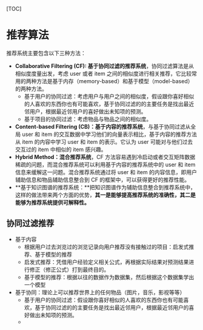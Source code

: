 [TOC]

# 推荐算法

推荐系统主要包含以下三种方法：

- **Collaborative Filtering (CF): 基于协同过滤的推荐系统**，协同过滤算法是从相似度度量出发，考虑 user 或者 item 之间的相似度进行相关推荐，它比较常用的两种方法是基于内存（memory-based）和基于模型（model-based）的两种方法。
  - 基于用户的协同过滤：考虑用户与用户之间的相似度，假设跟你喜好相似的人喜欢的东西你也有可能喜欢，基于协同过滤的的主要任务是找出最近邻用户，根据最近邻用户的喜好做出未知项的预测。
  - 基于项目的协同过滤：考虑物品与物品之间的相似度。
- **Content-based Filtering (CB)：基于内容的推荐系统**，与基于协同过滤从全局 user 和 item 的交互数据中学习他们的向量表示相比，基于内容的推荐方法从 item 的内容中学习 user 和 item 的表示。它认为 user 可能对与他们过去交互过的 item 中相似的 item 感兴趣。
- **Hybrid Method：混合推荐系统**，CF 方法容易遇到冷启动或者交互矩阵数据稀疏的问题，而混合推荐系统可以利用基于内容的推荐系统中的 user 和 item 信息来缓解这一问题。混合推荐系统通过将 user 和 item 的内容信息，即用户辅助信息和物品辅助信息整合到 CF 的框架中，可以获得更好的推荐性能。
- **基于知识图谱的推荐系统：**把知识图谱作为辅助信息整合到推荐系统中，这样的做法带来两个方面的优势，**其一是能够提高推荐系统的准确性，其二是能够为推荐系统提供可解释性。**



## 协同过滤推荐

- 基于内容
  - 根据用户过去浏览过的浏览记录向用户推荐没有接触过的项目：启发式推荐、基于模型的推荐
  - 启发式推荐：凭借用户经验定义相关公式，再根据实际结果对预测结果进行修正（修正公式）打到最终目的。
  - 基于模型的推荐：根据以往的数据作为数据集，然后根据这个数据集学出一个模型
- 基于协同：理论上可以推荐世界上的任何物品（图片，音乐，影视等等）
  - 基于用户的协同过滤：假设跟你喜好相似的人喜欢的东西你也有可能喜欢，基于协同过滤的的主要任务是找出最近邻用户，根据最近邻用户的喜好做出未知项的预测。
  - 